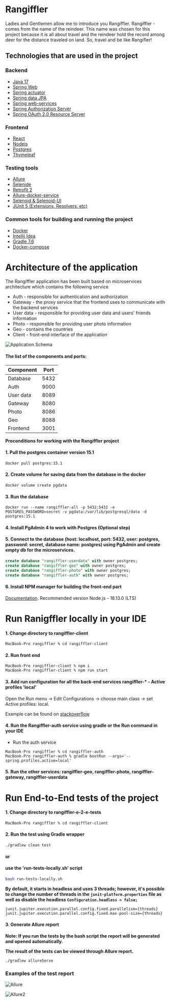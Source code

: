 # Rangiffler
  Ladies and Gentlemen allow me to introduce you Rangiffler. Rangiffler - comes from the name of the reindeer.
 This name was chosen for this project because it is all about travel and the reindeer hold the record among deer for the distance traveled on land.
 So, travel and be like Rangifler!

## **Technologies that are used in the project**
### Backend
- [Java 17](https://www.oracle.com/java/technologies/javase/jdk17-archive-downloads.html)
- [Spring Web](https://docs.spring.io/spring-framework/docs/current/reference/html/web.html#spring-web)
- [Spring actuator](https://docs.spring.io/spring-boot/docs/current/reference/html/actuator.html)
- [Spring data JPA](https://spring.io/projects/spring-data-jpa)
- [Spring web-services](https://docs.spring.io/spring-ws/docs/current/reference/html/)
- [Spring Authorization Server](https://spring.io/projects/spring-authorization-server)
- [Spring OAuth 2.0 Resource Server](https://docs.spring.io/spring-security/reference/servlet/oauth2/resource-server/index.html)
### Frontend
- [React](https://ru.reactjs.org/docs/getting-started.html)
- [Nodejs](https://nodejs.dev/en/)
- [Postgres](https://www.postgresql.org/about/)
- [Thymeleaf](https://www.thymeleaf.org/)
### Testing tools
- [Allure](https://docs.qameta.io/allure/)
- [Selenide](https://selenide.org/)
- [Retrofit 2](https://square.github.io/retrofit/)
- [Allure-docker-service](https://github.com/fescobar/allure-docker-service)
- [Selenoid & Selenoid-UI](https://aerokube.com/selenoid/latest/)
- [JUnit 5 (Extensions, Resolvers, etc)](https://junit.org/junit5/docs/current/user-guide/)

### Common tools for building and running the project
- [Docker](https://www.docker.com/resources/what-container/)
- [Intellij Idea](https://www.jetbrains.com/idea/)
- [Gradle 7.6](https://docs.gradle.org/7.6/release-notes.html)
- [Docker-compose](https://docs.docker.com/compose/)


# **Architecture of the application**

The Rangiffler application has been built based on microservices architecture which contains the following service
- Auth - responsible for authentication and authorization 
- Gateway - the proxy service that the frontend uses to communicate with the backend services  
- User data - responsible for providing user data and users' friends information
- Photo - responsible for providing user photo information
- Geo - contains the countries
- Client - front-end interface of the application

![Application Schema](./images/Application_schema.png)

#### The list of the components and ports:
| Component | Port |
|-----------|------|
| Database  | 5432 |
| Auth      | 9000 |
| User data | 8089 |
| Gateway   | 8080 |
| Photo     | 8086 |
| Geo       | 8088 |
| Frontend  | 3001 |

**Preconditions for working with the Rangiffler project**

#### 1. Pull the postgres container version 15.1

```posh
docker pull postgres:15.1
```

#### 2. Create volume for saving data from the database in the docker

```posh
docker volume create pgdata
```

#### 3. Run the database

```posh
docker run --name rangiffler-all -p 5432:5432 -e POSTGRES_PASSWORD=secret -v pgdata:/var/lib/postgresql/data -d postgres:15.1
```

#### 4. Install PgAdmin 4 to work with Postgres (Optional step)

#### 5. Connect to the database (host: localhost, port: 5432, user: postgres, password: secret, database name: postgres) using PgAdmin and create empty db for the microservices.

```sql
create database "rangiffler-userdata" with owner postgres;
create database "rangiffler-geo" with owner postgres;
create database "rangiffler-photo" with owner postgres;
create database "rangiffler-auth" with owner postgres;
```

#### 6. Install NPM manager for building the front-end part

[Documentation](https://docs.npmjs.com/downloading-and-installing-node-js-and-npm).
Recommended version Node.js - 18.13.0 (LTS)

# Run Ranigffler locally in your IDE

#### 1. Change directory to rangiffler-client

```posh
MacBook-Pro rangiffler % cd rangiffler-client
```

#### 2. Run front end

```posh
MacBook-Pro rangiffler-client % npm i
MacBook-Pro rangiffler-client % npm run start
```

#### 3. Add run configuration for all the back-end services rangiffler-* - Active profiles 'local'

Open the Run menu -> Edit Configurations -> choose main class -> set Active profiles: local. 

Example can be found on [stackoverflow](https://stackoverflow.com/questions/39738901/how-do-i-activate-a-spring-boot-profile-when-running-from-intellij)

#### 4. Run the Rangiffler-auth service using gradle or the Run command in your  IDE

- Run the auth service

```posh
MacBook-Pro rangiffler % cd rangiffler-auth
MacBook-Pro rangiffler-auth % gradle bootRun --args='--spring.profiles.active=local'
```

#### 5. Run the other services: rangiffler-geo, rangiffler-photo, rangiffler-gateway, rangiffler-userdata

# Run End-to-End tests of the project

#### 1. Change directory to rangiffler-e-2-e-tests

```posh
MacBook-Pro rangiffler % cd rangiffler-client
```

#### 2. Run the test using Gradle wrapper
```posh
./gradlew clean test
```
#### or

#### use the 'run-tests-locally.sh' script
```bash
bash run-tests-locally.sh
```

**By default, it starts in headless and uses 3 threads; however, it's possible to change the number of threads in the ```junit-platform.properties``` file as well as disable the headless ```Configuration.headless = false;```**

```posh
junit.jupiter.execution.parallel.config.fixed.parallelism={threads}
junit.jupiter.execution.parallel.config.fixed.max-pool-size={threads}
```

#### 3. Generate Allure report
**Note: If you run the tests by the bash script the report will be generated and opened automatically.**

**The result of the tests can be viewed through Allure report.**

```posh
./gradlew allureServe
```

### Examples of the test report
![Allure](./images/Screenshot_1.png)

![Allure2](./images/Screenshot_2.png)




